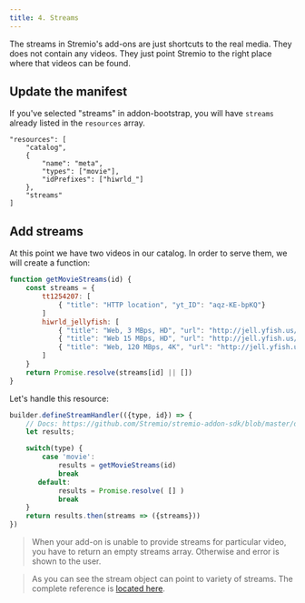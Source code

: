 ```yaml
---
title: 4. Streams
---
```


The streams in Stremio's add-ons are just shortcuts to the real media. They does not contain any videos. They just point Stremio to the right place where that videos can be found.

## Update the manifest

If you've selected "streams" in addon-bootstrap, you will have `streams` already listed in the `resources` array.

```
"resources": [
    "catalog",
    {
        "name": "meta",
        "types": ["movie"],
        "idPrefixes": ["hiwrld_"]
    },
    "streams"
]
```

## Add streams

At this point we have two videos in our catalog. In order to serve them, we will create a function:

```js
function getMovieStreams(id) {
    const streams = {
        tt1254207: [
            { "title": "HTTP location", "yt_ID": "aqz-KE-bpKQ"}
        ]
        hiwrld_jellyfish: [
            { "title": "Web, 3 MBps, HD", "url": "http://jell.yfish.us/media/jellyfish-3-mbps-hd-h264.mkv" },
            { "title": "Web 15 MBps, HD", "url": "http://jell.yfish.us/media/jellyfish-15-mbps-hd-h264.mkv" },
            { "title": "Web, 120 MBps, 4K", "url": "http://jell.yfish.us/media/jellyfish-120-mbps-4k-uhd-h264.mkv" }
        ]
    }
    return Promise.resolve(streams[id] || [])
}
```

Let's handle this resource:

```js
builder.defineStreamHandler(({type, id}) => {
    // Docs: https://github.com/Stremio/stremio-addon-sdk/blob/master/docs/api/requests/defineStreamHandler.md
    let results;

    switch(type) {
        case 'movie':
            results = getMovieStreams(id)
            break
       default:
            results = Promise.resolve( [] )
            break
    }
    return results.then(streams => ({streams}))
})
```

> When your add-on is unable to provide streams for particular video, you have to return an empty streams array. Otherwise and error is shown to the user.

> As you can see the stream object can point to variety of streams. The complete reference is [located here](https://github.com/Stremio/stremio-addon-sdk/blob/master/docs/api/responses/stream.md).
